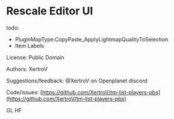 # Rescale Editor UI

todo:

* PluginMapType.CopyPaste_ApplyLightmapQualityToSelection
* Item Labels



License: Public Domain

Authors: XertroV

Suggestions/feedback: @XertroV on Openplanet discord

Code/issues: [https://github.com/XertroV/tm-list-players-pbs](https://github.com/XertroV/tm-list-players-pbs)

GL HF
